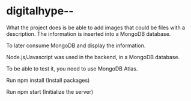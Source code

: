 # digitalhype--
What the project does is be able to add images that could be files with a description. The information is inserted into a MongoDB database.

To later consume MongoDB and display the information.

Node.js/Javascript was used in the backend, in a MongoDB database.

To be able to test it, you need to use MongoDB Atlas.

Run npm install (Install packages)

Run npm start (Initialize the server)


